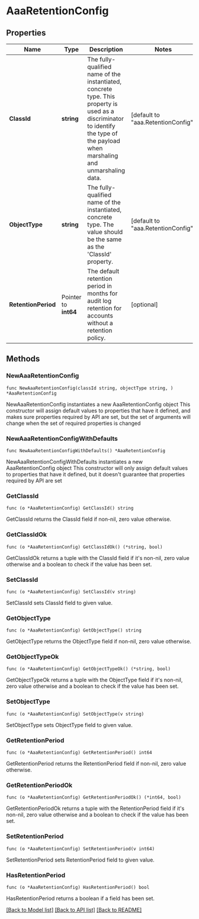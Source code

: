 # AaaRetentionConfig

## Properties

Name | Type | Description | Notes
------------ | ------------- | ------------- | -------------
**ClassId** | **string** | The fully-qualified name of the instantiated, concrete type. This property is used as a discriminator to identify the type of the payload when marshaling and unmarshaling data. | [default to "aaa.RetentionConfig"]
**ObjectType** | **string** | The fully-qualified name of the instantiated, concrete type. The value should be the same as the &#39;ClassId&#39; property. | [default to "aaa.RetentionConfig"]
**RetentionPeriod** | Pointer to **int64** | The default retention period in months for audit log retention for accounts without a retention policy. | [optional] 

## Methods

### NewAaaRetentionConfig

`func NewAaaRetentionConfig(classId string, objectType string, ) *AaaRetentionConfig`

NewAaaRetentionConfig instantiates a new AaaRetentionConfig object
This constructor will assign default values to properties that have it defined,
and makes sure properties required by API are set, but the set of arguments
will change when the set of required properties is changed

### NewAaaRetentionConfigWithDefaults

`func NewAaaRetentionConfigWithDefaults() *AaaRetentionConfig`

NewAaaRetentionConfigWithDefaults instantiates a new AaaRetentionConfig object
This constructor will only assign default values to properties that have it defined,
but it doesn't guarantee that properties required by API are set

### GetClassId

`func (o *AaaRetentionConfig) GetClassId() string`

GetClassId returns the ClassId field if non-nil, zero value otherwise.

### GetClassIdOk

`func (o *AaaRetentionConfig) GetClassIdOk() (*string, bool)`

GetClassIdOk returns a tuple with the ClassId field if it's non-nil, zero value otherwise
and a boolean to check if the value has been set.

### SetClassId

`func (o *AaaRetentionConfig) SetClassId(v string)`

SetClassId sets ClassId field to given value.


### GetObjectType

`func (o *AaaRetentionConfig) GetObjectType() string`

GetObjectType returns the ObjectType field if non-nil, zero value otherwise.

### GetObjectTypeOk

`func (o *AaaRetentionConfig) GetObjectTypeOk() (*string, bool)`

GetObjectTypeOk returns a tuple with the ObjectType field if it's non-nil, zero value otherwise
and a boolean to check if the value has been set.

### SetObjectType

`func (o *AaaRetentionConfig) SetObjectType(v string)`

SetObjectType sets ObjectType field to given value.


### GetRetentionPeriod

`func (o *AaaRetentionConfig) GetRetentionPeriod() int64`

GetRetentionPeriod returns the RetentionPeriod field if non-nil, zero value otherwise.

### GetRetentionPeriodOk

`func (o *AaaRetentionConfig) GetRetentionPeriodOk() (*int64, bool)`

GetRetentionPeriodOk returns a tuple with the RetentionPeriod field if it's non-nil, zero value otherwise
and a boolean to check if the value has been set.

### SetRetentionPeriod

`func (o *AaaRetentionConfig) SetRetentionPeriod(v int64)`

SetRetentionPeriod sets RetentionPeriod field to given value.

### HasRetentionPeriod

`func (o *AaaRetentionConfig) HasRetentionPeriod() bool`

HasRetentionPeriod returns a boolean if a field has been set.


[[Back to Model list]](../README.md#documentation-for-models) [[Back to API list]](../README.md#documentation-for-api-endpoints) [[Back to README]](../README.md)


